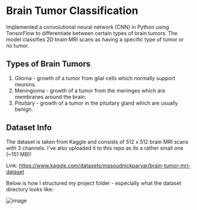 # Brain Tumor Classification
Implemented a convolutional neural network (CNN) in Python using TensorFlow to differentiate between certain types of brain tumors. The model classifies 2D brain MRI scans as having a specific type of tumor or no tumor.

## Types of Brain Tumors
1. Glioma - growth of a tumor from glial cells which normally support neurons.
2. Meningioma - growth of a tumor from the meninges which are membranes around the brain.
3. Pituitary - growth of a tumor in the pituitary gland which are usually benign.

## Dataset Info
The dataset is taken from Kaggle and consists of 512 x 512 brain MRI scans with 3 channels. I've also uploaded it to this repo as its a rather small one (~151 MB)!

Link: https://www.kaggle.com/datasets/masoudnickparvar/brain-tumor-mri-dataset

Below is how I structured my project folder - especially what the dataset directory looks like:

![image](https://user-images.githubusercontent.com/33336845/235602598-d3f21c0c-e360-4809-8353-0c305ab1a688.png)
